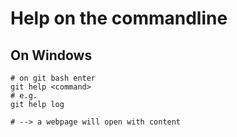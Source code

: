# Help on the commandline 

## On Windows 

```
# on git bash enter
git help <command>
# e.g.
git help log 

# --> a webpage will open with content 

```
